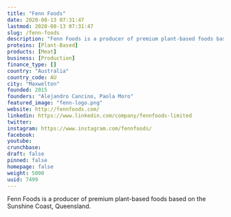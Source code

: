 ```yaml
---
title: "Fenn Foods"
date: 2020-08-13 07:31:47
lastmod: 2020-08-13 07:31:47
slug: /fenn-foods
description: "Fenn Foods is a producer of premium plant-based foods based on the Sunshine Coast, Queensland."
proteins: [Plant-Based]
products: [Meat]
business: [Production]
finance_type: []
country: "Australia"
country_code: AU
city: "Maxwelton"
founded: 2015
founders: "Alejandro Cancino, Paola Moro"
featured_image: "fenn-logo.png"
website: http://fennfoods.com/
linkedin: https://www.linkedin.com/company/fennfoods-limited
twitter: 
instagram: https://www.instagram.com/fennfoods/
facebook: 
youtube: 
crunchbase: 
draft: false
pinned: false
homepage: false
weight: 5000
uuid: 7499
---
```

Fenn Foods is a producer of premium plant-based foods based on the Sunshine Coast, Queensland.

